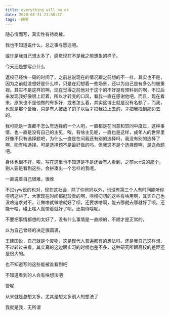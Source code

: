 ```yaml
---
title: everything will be ok
date: 2020-08-31 21:58:37
tags: -随笔
---
```


随心情而写，真实性有待商榷。

我也不知道说什么，总之事与愿违吧。

或许是我自己想太多了，感觉现在不是我之前想象的样子。

今天还是想写点什么

返校已经快一周的时间了，之前总说现在的情况跟之前想的不一样，其实也不是，因为之前就没想好是什么样，只是在幻想着一些场景，还以为自己是有多么的被重视。其实不是这样的啊，现在觉得之前他对于这个的不好是有预料到的啊，不过后来发现我好像很上赶着，所以才转变的口风，看我一直在感谢他吧，而且，现在看来，原来也不是他做的有多好，或者怎么着，其实这博士就是没有名额了，而我，也就是那个备胎，只是有人被放了鸽子以后才把我拉上去的，才把我拽到那边去的。

我可能是一直都不怎么有选择的一个人吧，一直都是在同意和赞同中度过，这种事情，也一直是没有自己的主见，唉，有啥主见呢，一直也是这样，成年人的世界里好像不只有选择题吧，为什么一直是在问我还有别的选择吗，我没有别的选择了啊，能有啥选择。可是选择题不是最好做的吗，但我这不是个选择题啊，是送命题吧。

身体也很不好，唉，写在这里也不知道是不是还会有人看到，之前scc说的那个，别人要是看到这些，会拼凑出一个怎样的我呢。

一直说着自己很难，很难

不过syw说的也对，现在这社会，除了你爸妈以外，也没有第三个人有时间能听你唠叨这些了，大家现在时间都挺珍贵的啊，唠唠叨叨的这些有啥用啊，其实自己也没啥追求对不，让做啥就做啥就好了呗，还要求啥啊，能去哪就去哪就好了呗，还能干啥，碰上啥人就带着就好了呗，还期待啥呢。

不要把事情都想的太好了，没有什么事情是一直顺的，不顺才是正常的，

以为自己曾经的决定很圆满，

王建国说，自己就是个废物，这是现代人普遍都有的想法吗，还是我自己这样想，不过转过来看，其实真的这边跟实习的时候也差不多，这种研究所跟高校的差距还是很大的。

也不知道写的这些能被谁看到吧

不知道看到的人会有啥想法吧

管呢

从来就是总想太多，尤其是想太多别人的想法了

我就是我，无所谓
